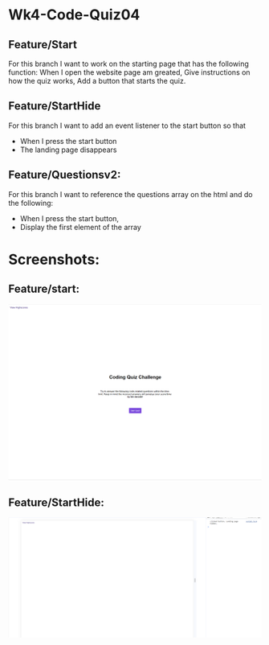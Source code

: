 # Wk4-Code-Quiz04
## Feature/Start
For this branch I want to work on the starting page that has the following function:
When I open the website page am greated,
Give instructions on how the quiz works,
Add a button that starts the quiz.

## Feature/StartHide
For this branch I want to add an event listener to the start button so that
- When I press the start button
- The landing page disappears

## Feature/Questionsv2:
For this branch I want to reference the questions array on the html and do the following:
- When I press the start button,
- Display the first element of the array


# Screenshots:
## Feature/start:
![Alt text](/asset/doc/FeatureStart.png)

## Feature/StartHide:
![Alt text](/asset/doc/StartHide.png)